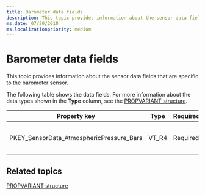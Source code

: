 ```yaml
---
title: Barometer data fields
description: This topic provides information about the sensor data fields that are specific to the barometer.
ms.date: 07/20/2018
ms.localizationpriority: medium
---
```


# Barometer data fields


This topic provides information about the sensor data fields that are specific to the barometer sensor.

The following table shows the data fields. For more information about the data types shown in the **Type** column, see the [PROPVARIANT structure](/windows/win32/api/propidlbase/ns-propidlbase-propvariant).

|Property key|Type|Required/Optional|Description|
| --- | --- | --- | --- |
|PKEY_SensorData_AtmosphericPressure_Bars|VT_R4|Required|Atmospheric pressure, measured in bars.|

 

## Related topics


[PROPVARIANT structure](/windows/win32/api/propidlbase/ns-propidlbase-propvariant)
